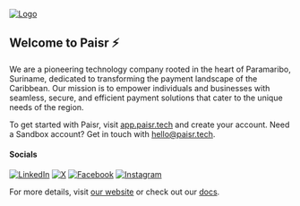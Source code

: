 [![Logo](https://paisr.tech/favicon.ico)](https://paisr.tech)

## Welcome to Paisr ⚡

We are a pioneering technology company rooted in the heart of Paramaribo, Suriname, dedicated to transforming the payment landscape of the Caribbean. Our mission is to empower individuals and businesses with seamless, secure, and efficient payment solutions that cater to the unique needs of the region.

To get started with Paisr, visit [app.paisr.tech](https://app.paisr.tech) and create your account. Need a Sandbox account? Get in touch with [hello@paisr.tech](mailto:hello@paisr.tech).

#### Socials

[![LinkedIn](https://img.shields.io/badge/LinkedIn-@paisr-blue)](https://www.linkedin.com/company/paisr)
[![X](https://img.shields.io/badge/X-@paisr_tech-blue)](https://twitter.com/paisr_tech)
[![Facebook](https://img.shields.io/badge/Facebook-@paisr.tech-blue)](https://www.facebook.com/paisr.tech)
[![Instagram](https://img.shields.io/badge/Instagram-@paisr.tech-blue)](https://www.instagram.com/paisr.tech)

For more details, visit [our website](https://paisr.tech) or check out our [docs](https://docs.paisr.tech).
